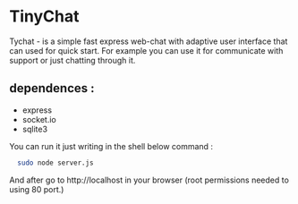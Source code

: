 # TinyChat
Tychat - is a simple fast express web-chat with adaptive user interface that can used for quick start. For example you can use it for communicate with support or just chatting through it.

## dependences : 
* express
* socket.io
* sqlite3

You can run it just writing in the shell below command :

```sh
  sudo node server.js
```
And after go to http://localhost in your browser (root permissions needed to using 80 port.)


